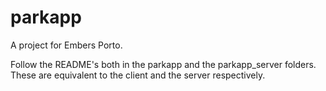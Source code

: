 # parkapp
A project for Embers Porto.

Follow the README's both in the parkapp and the parkapp_server folders. These are equivalent to the client and the server respectively.
